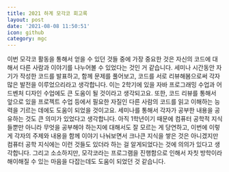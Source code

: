 ```yaml
---
title: 2021 하계 모각코 회고록
layout: post
date: '2021-08-08 11:50:51'
icon: github
category: mgc
---
```


이번 모각코 활동을 통해서 얻을 수 있던 것들 중에 가장 중요한 것은 자신의 코드에 대해서 다른 사람과 이야기를 나누어볼 수 있었다는 것인 거 같습니다.
세미나 시간동안 자기가 작성한 코드를 발표하고, 함께 문제를 풀어보고, 코드를 서로 리뷰해봄으로써 각자 많은 발전을 이루었으리라고 생각합니다.
이는 2학기에 있을 자바 프로그래밍 수업과 어드벤처 디자인 수업에도 큰 도움이 될 것이라고 생각되고요.
또한, 코드 리뷰를 통해서 앞으로 있을 프로젝트 수업 등에서 필요한 자질인 다른 사람의 코드를 읽고 이해하는 능력을 기르는 데에도 도움이 되었을 것이고요.
세미나를 통해서 각자가 공부한 내용을 공유하는 것도 큰 의미가 있었다고 생각합니다.
아직 1학년이기 때문에 컴퓨터 공학적 지식들뿐만 아니라 무엇을 공부해야 하는지에 대해서도 잘 모르는 게 당연하고, 이번에 이렇게 각자의 주제와 내용을 함께 이야기 나눠보면서 크나큰 지식을 쌓은 것은 아니겠지만 컴퓨터 공학 지식에는 이런 것들도 있더라 하는 걸 알게되었다는 것에 의의가 있다고 생각합니다.
그리고 소소하지만, 모각코라는 프로그램을 진행함으로 인해서 자칫 방학이라 해이해질 수 있는 마음을 다잡는데도 도움이 되었던 것 같습니다.
